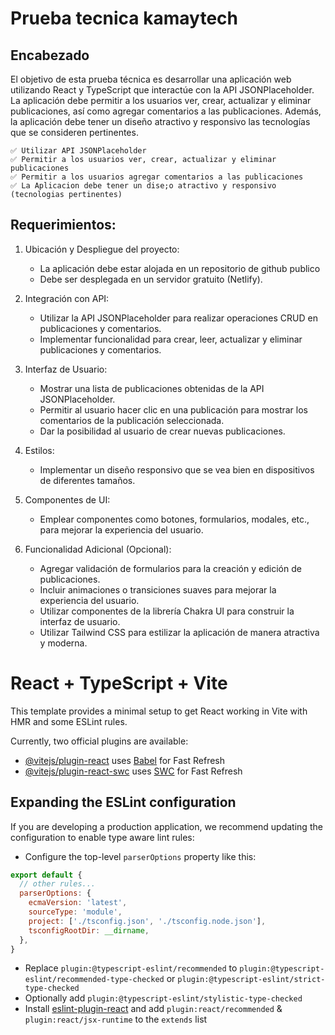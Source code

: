 
# Prueba tecnica kamaytech

## Encabezado

El objetivo de esta prueba técnica es desarrollar una aplicación web utilizando React y TypeScript que interactúe con la API JSONPlaceholder. La aplicación debe permitir a los usuarios ver, crear, actualizar y eliminar publicaciones, así como agregar comentarios a las publicaciones. Además, la aplicación debe tener un diseño atractivo y responsivo las tecnologías que se consideren pertinentes.

    ✅ Utilizar API JSONPlaceholder
    ✅ Permitir a los usuarios ver, crear, actualizar y eliminar publicaciones
    ✅ Permitir a los usuarios agregar comentarios a las publicaciones
    ✅ La Aplicacion debe tener un dise;o atractivo y responsivo (tecnologias pertinentes)

## Requerimientos:

1. Ubicación y Despliegue del proyecto:

   - La aplicación debe estar alojada en un repositorio de github publico
   - Debe ser desplegada en un servidor gratuito (Netlify).

2. Integración con API:
   - Utilizar la API JSONPlaceholder para realizar operaciones CRUD en publicaciones y comentarios.
   - Implementar funcionalidad para crear, leer, actualizar y eliminar publicaciones y comentarios.
   
3. Interfaz de Usuario:
   - Mostrar una lista de publicaciones obtenidas de la API JSONPlaceholder.
   - Permitir al usuario hacer clic en una publicación para mostrar los comentarios de la publicación seleccionada.
   - Dar la posibilidad al usuario de crear nuevas publicaciones.

4. Estilos:

   - Implementar un diseño responsivo que se vea bien en dispositivos de diferentes tamaños.

5. Componentes de UI:

   - Emplear componentes como botones, formularios, modales, etc., para mejorar la experiencia del usuario.

6. Funcionalidad Adicional (Opcional):
   - Agregar validación de formularios para la creación y edición de publicaciones.
   - Incluir animaciones o transiciones suaves para mejorar la experiencia del usuario.
   - Utilizar componentes de la librería Chakra UI para construir la interfaz de usuario.
   - Utilizar Tailwind CSS para estilizar la aplicación de manera atractiva y moderna.

# React + TypeScript + Vite

This template provides a minimal setup to get React working in Vite with HMR and some ESLint rules.

Currently, two official plugins are available:

- [@vitejs/plugin-react](https://github.com/vitejs/vite-plugin-react/blob/main/packages/plugin-react/README.md) uses [Babel](https://babeljs.io/) for Fast Refresh
- [@vitejs/plugin-react-swc](https://github.com/vitejs/vite-plugin-react-swc) uses [SWC](https://swc.rs/) for Fast Refresh

## Expanding the ESLint configuration

If you are developing a production application, we recommend updating the configuration to enable type aware lint rules:

- Configure the top-level `parserOptions` property like this:

```js
export default {
  // other rules...
  parserOptions: {
    ecmaVersion: 'latest',
    sourceType: 'module',
    project: ['./tsconfig.json', './tsconfig.node.json'],
    tsconfigRootDir: __dirname,
  },
}
```

- Replace `plugin:@typescript-eslint/recommended` to `plugin:@typescript-eslint/recommended-type-checked` or `plugin:@typescript-eslint/strict-type-checked`
- Optionally add `plugin:@typescript-eslint/stylistic-type-checked`
- Install [eslint-plugin-react](https://github.com/jsx-eslint/eslint-plugin-react) and add `plugin:react/recommended` & `plugin:react/jsx-runtime` to the `extends` list
